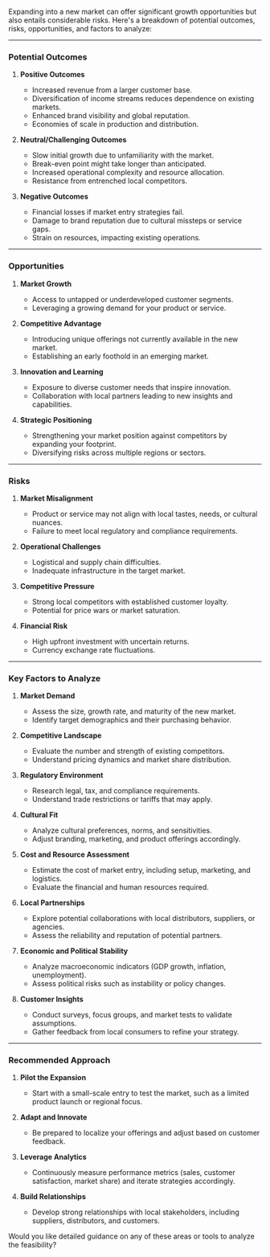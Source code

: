 Expanding into a new market can offer significant growth opportunities but also entails considerable risks. Here's a breakdown of potential outcomes, risks, opportunities, and factors to analyze:

---

### **Potential Outcomes**
1. **Positive Outcomes**
   - Increased revenue from a larger customer base.
   - Diversification of income streams reduces dependence on existing markets.
   - Enhanced brand visibility and global reputation.
   - Economies of scale in production and distribution.

2. **Neutral/Challenging Outcomes**
   - Slow initial growth due to unfamiliarity with the market.
   - Break-even point might take longer than anticipated.
   - Increased operational complexity and resource allocation.
   - Resistance from entrenched local competitors.

3. **Negative Outcomes**
   - Financial losses if market entry strategies fail.
   - Damage to brand reputation due to cultural missteps or service gaps.
   - Strain on resources, impacting existing operations.

---

### **Opportunities**
1. **Market Growth**
   - Access to untapped or underdeveloped customer segments.
   - Leveraging a growing demand for your product or service.

2. **Competitive Advantage**
   - Introducing unique offerings not currently available in the new market.
   - Establishing an early foothold in an emerging market.

3. **Innovation and Learning**
   - Exposure to diverse customer needs that inspire innovation.
   - Collaboration with local partners leading to new insights and capabilities.

4. **Strategic Positioning**
   - Strengthening your market position against competitors by expanding your footprint.
   - Diversifying risks across multiple regions or sectors.

---

### **Risks**
1. **Market Misalignment**
   - Product or service may not align with local tastes, needs, or cultural nuances.
   - Failure to meet local regulatory and compliance requirements.

2. **Operational Challenges**
   - Logistical and supply chain difficulties.
   - Inadequate infrastructure in the target market.

3. **Competitive Pressure**
   - Strong local competitors with established customer loyalty.
   - Potential for price wars or market saturation.

4. **Financial Risk**
   - High upfront investment with uncertain returns.
   - Currency exchange rate fluctuations.

---

### **Key Factors to Analyze**
1. **Market Demand**
   - Assess the size, growth rate, and maturity of the new market.
   - Identify target demographics and their purchasing behavior.

2. **Competitive Landscape**
   - Evaluate the number and strength of existing competitors.
   - Understand pricing dynamics and market share distribution.

3. **Regulatory Environment**
   - Research legal, tax, and compliance requirements.
   - Understand trade restrictions or tariffs that may apply.

4. **Cultural Fit**
   - Analyze cultural preferences, norms, and sensitivities.
   - Adjust branding, marketing, and product offerings accordingly.

5. **Cost and Resource Assessment**
   - Estimate the cost of market entry, including setup, marketing, and logistics.
   - Evaluate the financial and human resources required.

6. **Local Partnerships**
   - Explore potential collaborations with local distributors, suppliers, or agencies.
   - Assess the reliability and reputation of potential partners.

7. **Economic and Political Stability**
   - Analyze macroeconomic indicators (GDP growth, inflation, unemployment).
   - Assess political risks such as instability or policy changes.

8. **Customer Insights**
   - Conduct surveys, focus groups, and market tests to validate assumptions.
   - Gather feedback from local consumers to refine your strategy.

---

### **Recommended Approach**
1. **Pilot the Expansion**
   - Start with a small-scale entry to test the market, such as a limited product launch or regional focus.

2. **Adapt and Innovate**
   - Be prepared to localize your offerings and adjust based on customer feedback.

3. **Leverage Analytics**
   - Continuously measure performance metrics (sales, customer satisfaction, market share) and iterate strategies accordingly.

4. **Build Relationships**
   - Develop strong relationships with local stakeholders, including suppliers, distributors, and customers.

Would you like detailed guidance on any of these areas or tools to analyze the feasibility?
